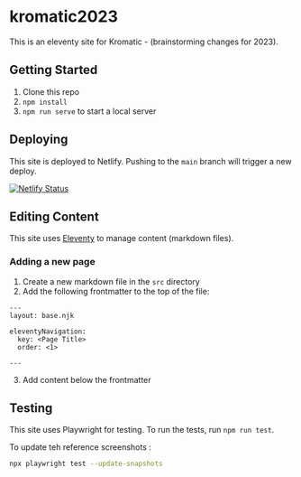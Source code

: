 # kromatic2023

This is an eleventy site for Kromatic - (brainstorming changes for 2023).

## Getting Started

1. Clone this repo
2. `npm install`
3. `npm run serve` to start a local server

## Deploying

This site is deployed to Netlify. Pushing to the `main` branch will trigger a new deploy.

[![Netlify Status](https://api.netlify.com/api/v1/badges/29cc711c-6a60-41d8-bf48-24dfd510cd6c/deploy-status)](https://app.netlify.com/sites/kromatic/deploys)

## Editing Content

This site uses [Eleventy](https://www.11ty.dev/) to manage content (markdown files).

### Adding a new page

1. Create a new markdown file in the `src` directory
2. Add the following frontmatter to the top of the file:

```
---
layout: base.njk

eleventyNavigation:
  key: <Page Title>
  order: <1>

---

```

3. Add content below the frontmatter

## Testing

This site uses Playwright for testing. To run the tests, run `npm run test`.

To update teh reference screenshots :

```bash
npx playwright test --update-snapshots
```
